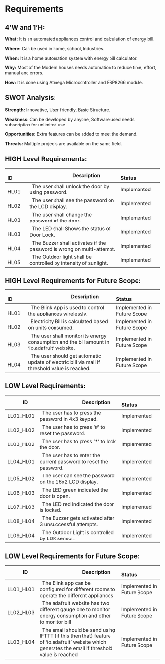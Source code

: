 

# Requirements

## 4’W and 1’H:

 **What:** It is an automated appliances control and calculation of energy bill.

 **Where:** Can be used in home, school, Industries.

 **When:** It is a home automation system with energy bill calculator.

 **Why:** Most of the Modern houses needs automation to reduce time, effort, manual and errors.

 **How:** It is done using Atmega Microcontroller and ESP8266 module. 

 ## SWOT Analysis:

 **Strength:** Innovative, User friendly, Basic Structure.

 **Weakness:** Can be developed by anyone, Software used needs subscription for unlimited use.

 **Opportunities:** Extra features can be added to meet 
 the demand.
 
 **Threats:** Multiple projects are available on the same field. 


 ## HIGH Level Requirements:

|`      `**ID**|`                 `**Description**|`            `**Status**|
| :- | :- | :- |
|`    `HL01|` `The user shall unlock the door by using password. | Implemented |
|`    `HL02|` `The user shall see the password on the LCD display.| Implemented |
|`    `HL02|` `The user shall change the password of the door.| Implemented |
|`    `HL03|` `The LED shall Shows the status of Door Lock. | Implemented |
|`    `HL04|` `The Buzzer shall activates if the password is wrong on multi-attempt. | Implemented |
|`    `HL05|` `The Outdoor light shall be controlled by intensity of sunlight. | Implemented |


 ## HIGH Level Requirements for Future Scope:
 |`      `**ID**|`                 `**Description**|`            `**Status**|
| :- | :- | :- |
|`    `HL01|` `The Blink App is used to control the appliances wirelessly.| Implemented in Future Scope |
|`    `HL02|` `Electricity Bill is calculated based on units consumed.| Implemented in Future Scope |
|`    `HL03|` `The user shall monitor its energy consumption and the bill amount in ‘io.adafruit’ website.| Implemented in Future Scope |
|`    `HL04|` `The user should get automatic update of electric bill via mail if threshold value is reached.| Implemented in Future Scope  |

## LOW Level Requirements:


|`      `**ID**|`                 `**Description**|`            `**Status**|
| :- | :- | :- |
|LL01\_HL01|` `The user has to press the password in 4x3 keypad.| Implemented |
|LL02\_HL02|` `The user has to press ‘#’ to reset the password.|Implemented |
|LL03\_HL02|` `The user has to press ‘*’ to lock the door.|Implemented |
|LL04\_HL01|` `The user has to enter the current password to reset the password.|Implemented |
|LL05\_HL02|` `The user can see the password on the 16x2 LCD display.|Implemented |
|LL06\_HL03|` `The LED green indicated the door is open.|Implemented |
|LL07\_HL03|` `The LED red indicated the door is locked.|Implemented |
|LL08\_HL04|` `The Buzzer gets activated after 3 unsuccessful attempts.|Implemented |
|LL09\_HL04|` `The Outdoor Light is controlled by LDR sensor.|Implemented |


 ## LOW Level Requirements for Future Scope:
|`      `**ID**|`                 `**Description**|`            `**Status**|
| :- | :- | :- |
|LL01\_HL01|` `The Blink app can be configured for different rooms to operate the different appliances | Implemented in Future Scope |
|LL02\_HL03|` `The adafruit website has two different gauge one to monitor energy consumption and other to monitor bill | Implemented in Future Scope  |
|LL03\_HL04|` `The email should be send using IFTTT (if this then that) feature of ‘io.adafruit’ website  which generates the email if threshold value is reached |  Implemented in Future Scope  |




